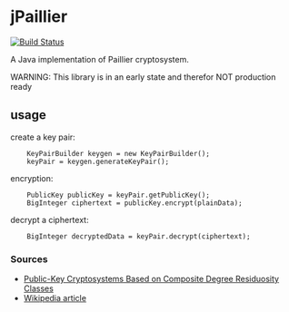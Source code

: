 jPaillier 
=========
[![Build Status](https://travis-ci.org/kunerd/jpaillier.png?branch=master)](https://travis-ci.org/kunerd/jpaillier)

A Java implementation of Paillier cryptosystem.

WARNING: This library is in an early state and therefor NOT production ready

usage
-----

create a key pair:
```
    KeyPairBuilder keygen = new KeyPairBuilder();
    keyPair = keygen.generateKeyPair();
```
encryption:
```
	PublicKey publicKey = keyPair.getPublicKey();
    BigInteger ciphertext = publicKey.encrypt(plainData);
```

decrypt a ciphertext:
```
    BigInteger decryptedData = keyPair.decrypt(ciphertext);
```


### Sources
 * [Public-Key Cryptosystems Based on Composite
Degree Residuosity Classes](http://www.cs.tau.ac.il/~fiat/crypt07/papers/Pai99pai.pdf)
 * [Wikipedia article](https://en.wikipedia.org/wiki/Paillier_cryptosystem)
